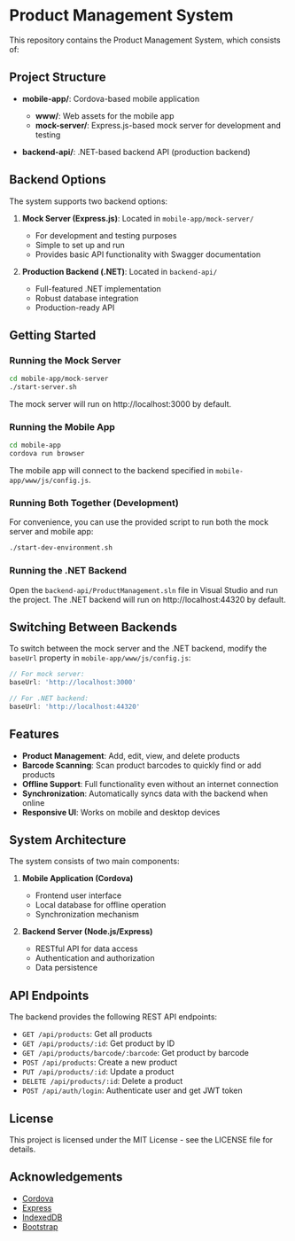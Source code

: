 # Product Management System

This repository contains the Product Management System, which consists of:

## Project Structure

- **mobile-app/**: Cordova-based mobile application
  - **www/**: Web assets for the mobile app
  - **mock-server/**: Express.js-based mock server for development and testing

- **backend-api/**: .NET-based backend API (production backend)

## Backend Options

The system supports two backend options:

1. **Mock Server (Express.js)**: Located in `mobile-app/mock-server/`
   - For development and testing purposes
   - Simple to set up and run
   - Provides basic API functionality with Swagger documentation

2. **Production Backend (.NET)**: Located in `backend-api/`
   - Full-featured .NET implementation
   - Robust database integration
   - Production-ready API

## Getting Started

### Running the Mock Server

```bash
cd mobile-app/mock-server
./start-server.sh
```

The mock server will run on http://localhost:3000 by default.

### Running the Mobile App

```bash
cd mobile-app
cordova run browser
```

The mobile app will connect to the backend specified in `mobile-app/www/js/config.js`.

### Running Both Together (Development)

For convenience, you can use the provided script to run both the mock server and mobile app:

```bash
./start-dev-environment.sh
```

### Running the .NET Backend

Open the `backend-api/ProductManagement.sln` file in Visual Studio and run the project.
The .NET backend will run on http://localhost:44320 by default.

## Switching Between Backends

To switch between the mock server and the .NET backend, modify the `baseUrl` property in `mobile-app/www/js/config.js`:

```javascript
// For mock server:
baseUrl: 'http://localhost:3000'

// For .NET backend:
baseUrl: 'http://localhost:44320'
```

## Features

- **Product Management**: Add, edit, view, and delete products
- **Barcode Scanning**: Scan product barcodes to quickly find or add products
- **Offline Support**: Full functionality even without an internet connection
- **Synchronization**: Automatically syncs data with the backend when online
- **Responsive UI**: Works on mobile and desktop devices

## System Architecture

The system consists of two main components:

1. **Mobile Application (Cordova)**
   - Frontend user interface
   - Local database for offline operation
   - Synchronization mechanism

2. **Backend Server (Node.js/Express)**
   - RESTful API for data access
   - Authentication and authorization
   - Data persistence

## API Endpoints

The backend provides the following REST API endpoints:

- `GET /api/products`: Get all products
- `GET /api/products/:id`: Get product by ID
- `GET /api/products/barcode/:barcode`: Get product by barcode
- `POST /api/products`: Create a new product
- `PUT /api/products/:id`: Update a product
- `DELETE /api/products/:id`: Delete a product
- `POST /api/auth/login`: Authenticate user and get JWT token

## License

This project is licensed under the MIT License - see the LICENSE file for details.

## Acknowledgements

- [Cordova](https://cordovajs.com/)
- [Express](https://expressjs.com/)
- [IndexedDB](https://developer.mozilla.org/en-US/docs/Web/API/IndexedDB_API)
- [Bootstrap](https://getbootstrap.com/) 